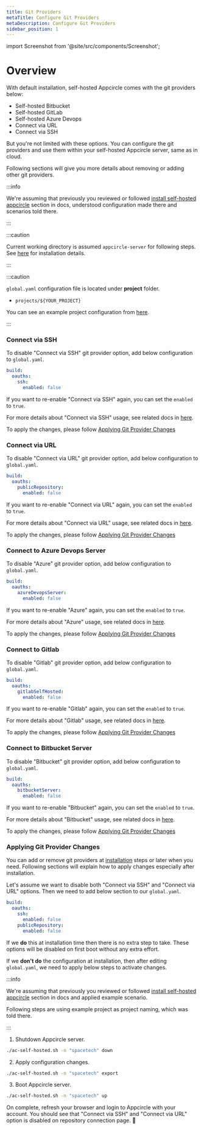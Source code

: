 ```yaml
---
title: Git Providers
metaTitle: Configure Git Providers
metaDescription: Configure Git Providers
sidebar_position: 1
---
```


import Screenshot from '@site/src/components/Screenshot';

# Overview

With default installation, self-hosted Appcircle comes with the git providers below:

- Self-hosted Bitbucket
- Self-hosted GitLab
- Self-hosted Azure Devops
- Connect via URL
- Connect via SSH

<Screenshot url='https://cdn.appcircle.io/docs/assets/be-2031-git-providers.png' />

But you're not limited with these options. You can configure the git providers and use them within your self-hosted Appcircle server, same as in cloud.

Following sections will give you more details about removing or adding other git providers.

:::info

We're assuming that previously you reviewed or followed [install self-hosted appcircle](../install-server/docker.md#3-configure) section in docs, understood configuration made there and scenarios told there.

:::

:::caution

Current working directory is assumed `appcircle-server` for following steps. See [here](../install-server/docker.md#1-download) for installation details.

:::

:::caution

`global.yaml` configuration file is located under **project** folder.

- `projects/${YOUR_PROJECT}`

You can see an example project configuration from [here](../install-server/docker.md#3-configure).

:::

### Connect via SSH

To disable "Connect via SSH" git provider option, add below configuration to `global.yaml`.

```yaml
build:
  oauths:
    ssh:
      enabled: false
```

If you want to re-enable "Connect via SSH" again, you can set the `enabled` to `true`.

For more details about "Connect via SSH" usage, see related docs in [here](../../build/adding-a-build-profile/connecting-to-private-repository-via-ssh.md).

To apply the changes, please follow [Applying Git Provider Changes](#applying-git-provider-changes)

### Connect via URL

To disable "Connect via URL" git provider option, add below configuration to `global.yaml`.

```yaml
build:
  oauths:
    publicRepository:
      enabled: false
```

If you want to re-enable "Connect via URL" again, you can set the `enabled` to `true`.

For more details about "Connect via URL" usage, see related docs in [here](../../build/adding-a-build-profile/connecting-to-public-repository.md).

To apply the changes, please follow [Applying Git Provider Changes](#applying-git-provider-changes)

### Connect to Azure Devops Server

To disable "Azure" git provider option, add below configuration to `global.yaml`.

```yaml
build:
  oauths:
    azureDevopsServer:
      enabled: false
```

If you want to re-enable "Azure" again, you can set the `enabled` to `true`.

For more details about "Azure" usage, see related docs in [here](../../build/adding-a-build-profile/connecting-to-azure.md).

To apply the changes, please follow [Applying Git Provider Changes](#applying-git-provider-changes)

### Connect to Gitlab

To disable "Gitlab" git provider option, add below configuration to `global.yaml`.

```yaml
build:
  oauths:
    gitlabSelfHosted:
      enabled: false
```

If you want to re-enable "Gitlab" again, you can set the `enabled` to `true`.

For more details about "Gitlab" usage, see related docs in [here](../../build/adding-a-build-profile/connecting-to-gitlab.md).

To apply the changes, please follow [Applying Git Provider Changes](#applying-git-provider-changes)

### Connect to Bitbucket Server

To disable "Bitbucket" git provider option, add below configuration to `global.yaml`.

```yaml
build:
  oauths:
    bitbucketServer:
      enabled: false
```

If you want to re-enable "Bitbucket" again, you can set the `enabled` to `true`.

For more details about "Bitbucket" usage, see related docs in [here](../../build/adding-a-build-profile/connecting-to-bitbucket.md).

To apply the changes, please follow [Applying Git Provider Changes](#applying-git-provider-changes)

### Applying Git Provider Changes

You can add or remove git providers at [installation](../install-server/docker.md) steps or later when you need. Following sections will explain how to apply changes especially after installation.

Let's assume we want to disable both "Connect via SSH" and "Connect via URL" options. Then we need to add below section to our `global.yaml`.

```yaml
build:
  oauths:
    ssh:
      enabled: false
    publicRepository:
      enabled: false
```

If we **do** this at installation time then there is no extra step to take. These options will be disabled on first boot without any extra effort.

If we **don't do** the configuration at installation, then after editing `global.yaml`, we need to apply below steps to activate changes.

:::info

We're assuming that previously you reviewed or followed [install self-hosted appcircle](../install-server/docker.md#3-configure) section in docs and applied example scenario.

Following steps are using example project as project naming, which was told there.

:::

1. Shutdown Appcircle server.

```bash
./ac-self-hosted.sh -n "spacetech" down
```

2. Apply configuration changes.

```bash
./ac-self-hosted.sh -n "spacetech" export
```

3. Boot Appcircle server.

```bash
./ac-self-hosted.sh -n "spacetech" up
```

On complete, refresh your browser and login to Appcircle with your account. You should see that "Connect via SSH" and "Connect via URL" option is disabled on repository connection page. :tada:

<Screenshot url='https://cdn.appcircle.io/docs/assets/be-2031-ssh-url-disabled.png' />
